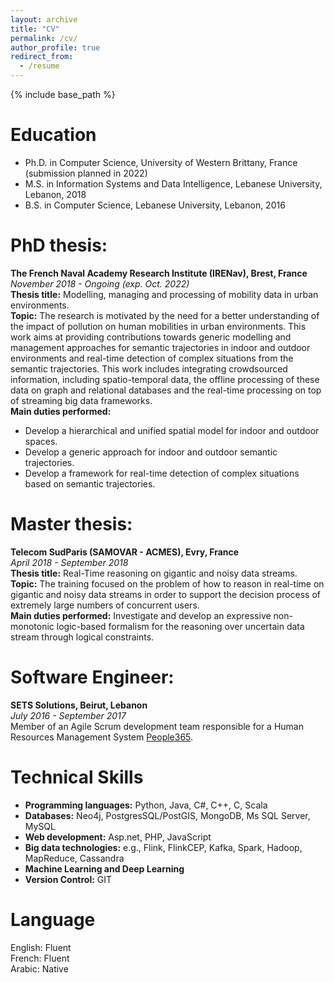 ```yaml
---
layout: archive
title: "CV"
permalink: /cv/
author_profile: true
redirect_from:
  - /resume
---
```


{% include base_path %}

Education
======
* Ph.D. in Computer Science, University of Western Brittany, France (submission planned in 2022)
* M.S. in Information Systems and Data Intelligence, Lebanese University, Lebanon, 2018
* B.S. in Computer Science, Lebanese University, Lebanon, 2016

PhD thesis:
======
**The French Naval Academy Research Institute (IRENav), Brest, France**   
*November 2018 - Ongoing (exp. Oct. 2022)*   
**Thesis title:** Modelling, managing and processing of mobility data in urban environments.  
**Topic:** The research is motivated by the need for a better understanding of the impact of pollution on human mobilities in urban environments. This work aims at providing contributions towards generic modelling and management approaches for semantic trajectories in indoor and outdoor environments and real-time detection of complex situations from the semantic trajectories. This work includes integrating crowdsourced information, including spatio-temporal data, the offline processing of these data on graph and relational databases and the real-time processing on top of streaming big data frameworks.  
**Main duties performed:** 
* Develop a hierarchical and unified spatial model for indoor and outdoor spaces.
* Develop a generic approach for indoor and outdoor semantic trajectories.
* Develop a framework for real-time detection of complex situations based on semantic trajectories.


Master thesis:
======
**Telecom SudParis (SAMOVAR - ACMES), Evry, France**   
*April 2018 - September 2018*   
**Thesis title:** Real-Time reasoning on gigantic and noisy data streams.  
**Topic:** The training focused on the problem of how to reason in real-time on gigantic and noisy data streams in order to support the decision process of extremely large numbers of concurrent users.  
**Main duties performed:** Investigate and develop an expressive non-monotonic logic-based formalism for the reasoning over uncertain data stream through logical constraints. 

  
Software Engineer:
====== 
**SETS Solutions, Beirut, Lebanon**   
*July 2016 - September 2017*   
Member of an Agile Scrum development team responsible for a Human Resources Management System [People365](https://people365.com).
 
 
Technical Skills
======
* **Programming languages:**  Python, Java, C#, C++, C, Scala 
* **Databases:** Neo4j, PostgresSQL/PostGIS, MongoDB, Ms SQL Server, MySQL
* **Web development:** Asp.net, PHP, JavaScript
* **Big data technologies:** e.g., Flink, FlinkCEP, Kafka, Spark, Hadoop, MapReduce, Cassandra
* **Machine Learning and Deep Learning**
* **Version Control:** GIT


Language
======
English: Fluent   
French: Fluent   
Arabic: Native



  

